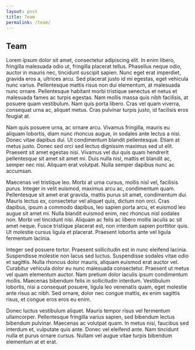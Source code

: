 ```yaml
---
layout: post
title: Team
permalink: /team/
---
```


## Team

Lorem ipsum dolor sit amet, consectetur adipiscing elit. In enim libero, fringilla malesuada odio ut, fringilla placerat tellus. Phasellus neque odio, auctor in mauris nec, tincidunt suscipit sapien. Nunc eget erat imperdiet, gravida eros a, ultrices arcu. Sed placerat justo id mi egestas, eget vehicula nunc varius. Pellentesque mattis risus non dui elementum, at malesuada nunc ornare. Pellentesque habitant morbi tristique senectus et netus et malesuada fames ac turpis egestas. Nam mollis massa quis nibh facilisis, at posuere quam vestibulum. Nam quis porta libero. Cras vel quam viverra, consequat urna ac, aliquet metus. Cras pulvinar turpis justo, id facilisis eros feugiat at.

Nam quis posuere urna, ac ornare arcu. Vivamus fringilla, mauris eu aliquam lobortis, diam nunc rhoncus augue, in sodales ante lectus a nisi. Donec vitae dapibus dui. Ut condimentum blandit pellentesque. Etiam at metus justo. Donec sed orci sed lectus dignissim maximus sed ut elit. Praesent sit amet egestas nisi. Vivamus vel dui quis quam hendrerit pellentesque sit amet sit amet mi. Duis nulla nisl, mattis et blandit ac, semper nec nisi. Aliquam erat volutpat. Nulla semper dapibus nunc ac accumsan.

Maecenas vel tristique leo. Morbi at urna cursus, mollis nisl vel, facilisis purus. Integer in velit euismod, maximus arcu ac, condimentum quam. Pellentesque sit amet erat gravida, mattis purus sit amet, condimentum dui. Mauris lectus ex, consectetur vel aliquet quis, dictum non orci. Cras dapibus, ipsum a commodo dapibus, leo sapien porta arcu, et euismod leo augue sit amet mi. Nulla blandit euismod enim, nec rhoncus nisl sodales non. Morbi vel tincidunt nisi. Aliquam ac felis ac libero mollis iaculis ac sit amet neque. Fusce tristique placerat est, non interdum sapien porttitor quis. Ut molestie cursus ligula et placerat. Praesent lobortis ante vel ligula fermentum lacinia.

Integer sed posuere tortor. Praesent sollicitudin est in nunc eleifend lacinia. Suspendisse molestie non lacus sed luctus. Suspendisse sodales vitae odio et sagittis. Nulla rhoncus dolor mauris, aliquam euismod erat auctor vel. Curabitur vehicula dolor eu nunc malesuada consectetur. Praesent ut metus vel quam elementum auctor. Nam pretium dolor iaculis ipsum condimentum mollis. Maecenas bibendum felis in sollicitudin interdum. Vestibulum lobortis, nisi a consequat posuere, ligula leo venenatis quam, eget molestie ante risus ac nibh. Sed ornare, dolor nec congue mattis, ex enim sagittis risus, et congue eros eros eu enim.

Donec luctus vestibulum aliquet. Mauris tempor risus vel fermentum ullamcorper. Pellentesque fringilla varius sapien, sed bibendum lectus bibendum pulvinar. Maecenas ac volutpat quam. In metus nisi, faucibus sed interdum et, vulputate quis ante. Donec vel eleifend ante. Nam tincidunt nulla et purus ornare cursus. Nullam vel augue vitae turpis bibendum elementum at et erat.
